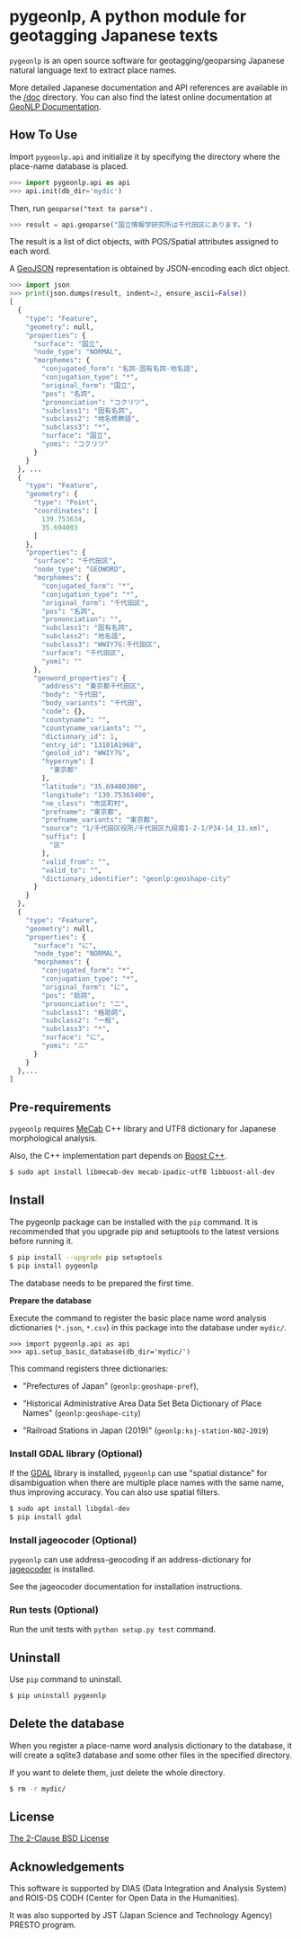 # pygeonlp, A python module for geotagging Japanese texts

`pygeonlp` is an open source software for geotagging/geoparsing 
Japanese natural language text to extract place names.

More detailed Japanese documentation and API references are available
in the [/doc](./doc/) directory.
You can also find the latest online documentation at
[GeoNLP Documentation](https://geonlp.ex.nii.ac.jp/doc/pygeonlp/).

## How To Use

Import `pygeonlp.api` and initialize it by specifying the directory
where the place-name database is placed.

```python
>>> import pygeonlp.api as api
>>> api.init(db_dir='mydic')
```

Then, run `geoparse("text to parse")` .

```python
>>> result = api.geoparse("国立情報学研究所は千代田区にあります。")
```

The result is a list of dict objects, with POS/Spatial attributes
assigned to each word.

A [GeoJSON](https://tools.ietf.org/html/rfc7946#section-3.2)
representation is obtained by JSON-encoding each dict object.

```python
>>> import json
>>> print(json.dumps(result, indent=2, ensure_ascii=False))
[
  {
    "type": "Feature",
    "geometry": null,
    "properties": {
      "surface": "国立",
      "node_type": "NORMAL",
      "morphemes": {
        "conjugated_form": "名詞-固有名詞-地名語",
        "conjugation_type": "*",
        "original_form": "国立",
        "pos": "名詞",
        "prononciation": "コクリツ",
        "subclass1": "固有名詞",
        "subclass2": "地名修飾語",
        "subclass3": "*",
        "surface": "国立",
        "yomi": "コクリツ"
      }
    }
  }, ... 
  {
    "type": "Feature",
    "geometry": {
      "type": "Point",
      "coordinates": [
        139.753634,
        35.694003
      ]
    },
    "properties": {
      "surface": "千代田区",
      "node_type": "GEOWORD",
      "morphemes": {
        "conjugated_form": "*",
        "conjugation_type": "*",
        "original_form": "千代田区",
        "pos": "名詞",
        "prononciation": "",
        "subclass1": "固有名詞",
        "subclass2": "地名語",
        "subclass3": "WWIY7G:千代田区",
        "surface": "千代田区",
        "yomi": ""
      },
      "geoword_properties": {
        "address": "東京都千代田区",
        "body": "千代田",
        "body_variants": "千代田",
        "code": {},
        "countyname": "",
        "countyname_variants": "",
        "dictionary_id": 1,
        "entry_id": "13101A1968",
        "geolod_id": "WWIY7G",
        "hypernym": [
          "東京都"
        ],
        "latitude": "35.69400300",
        "longitude": "139.75363400",
        "ne_class": "市区町村",
        "prefname": "東京都",
        "prefname_variants": "東京都",
        "source": "1/千代田区役所/千代田区九段南1-2-1/P34-14_13.xml",
        "suffix": [
          "区"
        ],
        "valid_from": "",
        "valid_to": "",
        "dictionary_identifier": "geonlp:geoshape-city"
      }
    }
  },
  {
    "type": "Feature",
    "geometry": null,
    "properties": {
      "surface": "に",
      "node_type": "NORMAL",
      "morphemes": {
        "conjugated_form": "*",
        "conjugation_type": "*",
        "original_form": "に",
        "pos": "助詞",
        "prononciation": "ニ",
        "subclass1": "格助詞",
        "subclass2": "一般",
        "subclass3": "*",
        "surface": "に",
        "yomi": "ニ"
      }
    }
  },...
]
```

## Pre-requirements

`pygeonlp` requires [MeCab](https://taku910.github.io/mecab/) C++ library and UTF8 dictionary for Japanese morphological analysis.

Also, the C++ implementation part depends on [Boost C++](https://www.boost.org/).

```sh
$ sudo apt install libmecab-dev mecab-ipadic-utf8 libboost-all-dev
```

## Install

The pygeonlp package can be installed with the `pip` command.
It is recommended that you upgrade pip and setuptools to
the latest versions before running it.

```sh
$ pip install --upgrade pip setuptools
$ pip install pygeonlp
```

The database needs to be prepared the first time.

**Prepare the database**

Execute the command to register the basic place name word analysis dictionaries
(`*.json`, `*.csv`) in this package into the database under `mydic/`.

```
>>> import pygeonlp.api as api
>>> api.setup_basic_database(db_dir='mydic/')
```

This command registers three dictionaries:

- "Prefectures of Japan" (`geonlp:geoshape-pref`),

- "Historical Administrative Area Data Set Beta Dictionary of Place Names" (`geonlp:geoshape-city`)

- "Railroad Stations in Japan (2019)" (`geonlp:ksj-station-N02-2019`)


### Install GDAL library (Optional)

If the [GDAL](https://pypi.org/project/GDAL/) library is installed,
`pygeonlp` can use "spatial distance" for disambiguation
when there are multiple place names with the same name, thus improving accuracy.
You can also use spatial filters.

```sh
$ sudo apt install libgdal-dev
$ pip install gdal
```

### Install jageocoder (Optional)

`pygeonlp` can use address-geocoding if an address-dictionary for
[jageocoder](https://pypi.org/project/jageocoder/) is installed.

See the jageocoder documentation for installation instructions.

### Run tests (Optional)

Run the unit tests with `python setup.py test` command.


## Uninstall

Use `pip` command to uninstall.

```sh
$ pip uninstall pygeonlp
```

## Delete the database

When you register a place-name word analysis dictionary to the database,
it will create a sqlite3 database and some other files in the specified directory.

If you want to delete them, just delete the whole directory.

```sh
$ rm -r mydic/
```

## License

[The 2-Clause BSD License](https://licenses.opensource.jp/BSD-2-Clause/BSD-2-Clause.html)

## Acknowledgements

This software is supported by DIAS (Data Integration and Analysis System) and
ROIS-DS CODH (Center for Open Data in the Humanities).

It was also supported by JST (Japan Science and Technology Agency) PRESTO program.
